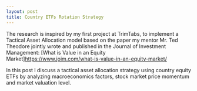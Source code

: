 ```yaml
---
layout: post
title: Country ETFs Rotation Strategy
---
```


The research is inspired by my first project at TrimTabs, to implement a Tactical Asset Allocation model based on the paper my mentor Mr. Ted Theodore jointly wrote and published in the Journal of Investment Management: [What is Value in an Equity Market]https://www.joim.com/what-is-value-in-an-equity-market/

In this post I discuss a tactical asset allocation strategy using country equity ETFs by analyzing macroeconomics factors, stock market price momentum and market valuation level.
